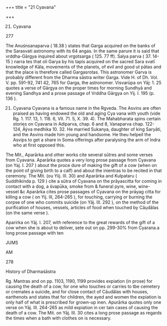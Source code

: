 +++
title = "21 Cyavana"

+++

21. Cyavana 

277 

The Anuśnsanaparva ( 18.38 ) states that Garga acquired on the banks of the Sarasvati astronomy with its 64 angas. In the same parure it is said that vrddha-Gārgya inquired about vrgotsarga ( 125. 77 ff). Salya parva ( 37. 14-15 ) narra tes that oli Garya by his tapis acquired on the sacred Sara svatī knowledge of Kāla, movements of the planets, of evil and good ut pātas and that the place is therefore called Gargasrotas. This astronomer Garva is probably different from the Dharma sāstra writer Garga. Vide H. of Dh. Vol. V. pp. 591-92, 741 42, 765 for Garga, the astronomer. Visvarūpa on Yāj: 1. 25 quotes a verse of Gārgya on the proper times for morning Sundhyā and evening Sandhya and a prose passage of Vrddha Gārgya on Yij. I. 195 (p. 136 ). 

21. Cyavana Cyavana is a famous name in the Rgveda. The Asvins are often praised as having endowed the old and aging Cya vana with youth (vide Rg. 1. 117. 13, 1. 118. 6, VII. 71. 5, X. 39. 4). The Mahabharata spins certain stories on Cyavana in Adiparva, chap. 6 and 8, Vanaparva chap. 122-124, Āýva medhika 10. 32. He married Sukanya, daughter of king Saryāti, and the Asvins made him young and handsome. He theu helpeil the Asvips to get a share in Soma offerings after paralysing the arm of Indra who at first opposed this. 

The Mit., Aparārka and other works cite several sūtres and some verses from Cyavana. Aparārka quotes a very long prose passage from Cyavana (on Yaj. I. 207 ) about the proce dure of making the gift of a cow (when on the point of giving birth to a calf) and about the inientras to be recited in that ceremony. The Mit. (ou Yiij. III. 30) and Aparārka and Kulpataru ( Suddhikinda p. 129 ) cite a sūtra of Cyavana on the prāyascitta for coming in contact with a dog, a śvapūka, smoke from & funeral pyre, wine, wine-vessel &c Aparārka cites prose passages of Cyavana on the prāyag citta for killing a cow ( on Yij. III, 264-265 ), for touching, carrying or burning the corpse of one who commits suicide (on Yāj. III. 292 ), on the method of the purification of houses, vessels, articles of food when touched by Cāụdālas (on the same verse ). 

Aparirka on Yāj. I. 207, with reference to the great rewards of the gift of a cow when she is about to deliver, sete out on pp. 299-30% from Cyarana.a long prose passage with ten 

JUMS 

AM 

278 

History of Dharmaśāstra 

Rg. Mantras and on pp. 1103, 1190, 1199 provides expiation (in prose) for causing the death of a cow, for one who touches or carries to tbe cemetery or cremates a suicide, and for close contact of Cāudālas with houses, earthenots and states that for children, the ayed and women the expiation is only half of what is prescribed for grown-up inen. Apurārka quotes only one verse on Yāj. III. 264-265 as mild expiation in cer tain cases of causing the death of a cow. The Mit. on Yāj. III. 30 cites a long prose passage as regards the times when a bath with clothes on is necessary. 
